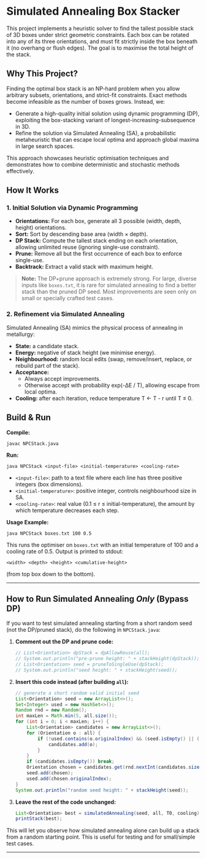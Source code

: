# Simulated Annealing Box Stacker

This project implements a heuristic solver to find the tallest possible stack of 3D boxes under strict geometric constraints. Each box can be rotated into any of its three orientations, and must fit strictly inside the box beneath it (no overhang or flush edges). The goal is to maximise the total height of the stack.

## Why This Project?

Finding the optimal box stack is an NP-hard problem when you allow arbitrary subsets, orientations, and strict-fit constraints. Exact methods become infeasible as the number of boxes grows. Instead, we:

- Generate a high-quality initial solution using dynamic programming (DP), exploiting the box-stacking variant of longest-increasing-subsequence in 3D.
- Refine the solution via Simulated Annealing (SA), a probabilistic metaheuristic that can escape local optima and approach global maxima in large search spaces.

This approach showcases heuristic optimisation techniques and demonstrates how to combine deterministic and stochastic methods effectively.

## How It Works

### 1. Initial Solution via Dynamic Programming

- **Orientations:** For each box, generate all 3 possible (width, depth, height) orientations.
- **Sort:** Sort by descending base area (width × depth).
- **DP Stack:** Compute the tallest stack ending on each orientation, allowing unlimited reuse (ignoring single-use constraint).
- **Prune:** Remove all but the first occurrence of each box to enforce single-use.
- **Backtrack:** Extract a valid stack with maximum height.

> **Note:** The DP+prune approach is extremely strong. For large, diverse inputs like `boxes.txt`, it is rare for simulated annealing to find a better stack than the pruned DP seed. Most improvements are seen only on small or specially crafted test cases.

### 2. Refinement via Simulated Annealing

Simulated Annealing (SA) mimics the physical process of annealing in metallurgy:

- **State:** a candidate stack.
- **Energy:** negative of stack height (we minimise energy).
- **Neighbourhood:** random local edits (swap, remove/insert, replace, or rebuild part of the stack).
- **Acceptance:**
  - Always accept improvements.
  - Otherwise accept with probability exp(-ΔE / T), allowing escape from local optima.
- **Cooling:** after each iteration, reduce temperature T ← T - r until T ≤ 0.

## Build & Run

**Compile:**

```
javac NPCStack.java
```

**Run:**

```
java NPCStack <input-file> <initial-temperature> <cooling-rate>
```

- `<input-file>`: path to a text file where each line has three positive integers (box dimensions).
- `<initial-temperature>`: positive integer, controls neighbourhood size in SA.
- `<cooling-rate>`: real value (0.1 ≤ r ≤ initial-temperature), the amount by which temperature decreases each step.

**Usage Example:**

```
java NPCStack boxes.txt 100 0.5
```

This runs the optimiser on `boxes.txt` with an initial temperature of 100 and a cooling rate of 0.5. Output is printed to stdout:

```
<width> <depth> <height> <cumulative-height>
```
(from top box down to the bottom).

---

## How to Run Simulated Annealing *Only* (Bypass DP)

If you want to test simulated annealing starting from a short random seed (not the DP/pruned stack), do the following in `NPCStack.java`:

1. **Comment out the DP and prune code:**
   ```java
   // List<Orientation> dpStack = dpAllowReuse(all);
   // System.out.println("pre-prune height: " + stackHeight(dpStack));
   // List<Orientation> seed = pruneToSingleUse(dpStack);
   // System.out.println("seed height: " + stackHeight(seed));
   ```
2. **Insert this code instead (after building `all`):**
   ```java
   // generate a short random valid initial seed
   List<Orientation> seed = new ArrayList<>();
   Set<Integer> used = new HashSet<>();
   Random rnd = new Random();
   int maxLen = Math.min(5, all.size());
   for (int i = 0; i < maxLen; i++) {
       List<Orientation> candidates = new ArrayList<>();
       for (Orientation o : all) {
           if (!used.contains(o.originalIndex) && (seed.isEmpty() || (o.width < seed.get(seed.size()-1).width && o.depth < seed.get(seed.size()-1).depth))) {
               candidates.add(o);
           }
       }
       if (candidates.isEmpty()) break;
       Orientation chosen = candidates.get(rnd.nextInt(candidates.size()));
       seed.add(chosen);
       used.add(chosen.originalIndex);
   }
   System.out.println("random seed height: " + stackHeight(seed));
   ```
3. **Leave the rest of the code unchanged:**
   ```java
   List<Orientation> best = simulatedAnnealing(seed, all, T0, cooling);
   printStack(best);
   ```

This will let you observe how simulated annealing alone can build up a stack from a random starting point. This is useful for testing and for small/simple test cases.

---


